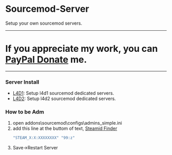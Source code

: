 # Sourcemod-Server
Setup your own sourcemod servers.

- - - -	
# If you appreciate my work, you can [PayPal Donate](https://paypal.me/Harry0215?locale.x=zh_TW) me.

- - - -
### Server Install ###
* [L4D1](/L4D1): Setup l4d1 sourcemod dedicated servers.
* [L4D2](/L4D2): Setup l4d2 sourcemod dedicated servers.

### How to be Adm ###
1. open addons\sourcemod\configs\admins_simple.ini
2. add this line at the buttom of text, [Steamid Finder](https://steamid.xyz/)
    ```c
    "STEAM_X:X:XXXXXXXX" "99:z"
    ```
3. Save->Restart Server